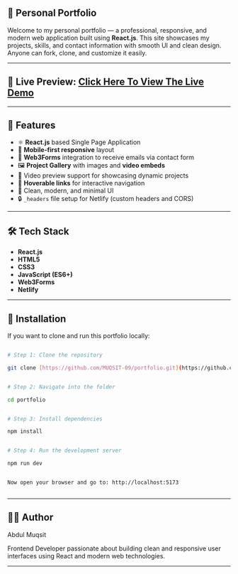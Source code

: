 ## 💼 Personal Portfolio

Welcome to my personal portfolio — a professional, responsive, and modern web application built using **React.js**. This site showcases my projects, skills, and contact information with smooth UI and clean design. Anyone can fork, clone, and customize it easily.

---

## 🔗 Live Preview: [Click Here To View The Live Demo](https://muqsit9portfolio.netlify.app/)

---

## 🚀 Features

- ⚛️ **React.js** based Single Page Application  
- 📱 **Mobile-first responsive** layout  
- 📧 **Web3Forms** integration to receive emails via contact form  
- 🖼️ **Project Gallery** with images and **video embeds**  
- 🎥 Video preview support for showcasing dynamic projects  
- 🔗 **Hoverable links** for interactive navigation  
- 🎨 Clean, modern, and minimal UI  
- 🔒 `_headers` file setup for Netlify (custom headers and CORS)

---

## 🛠️ Tech Stack

- **React.js**
- **HTML5**
- **CSS3**
- **JavaScript (ES6+)**
- **Web3Forms**
- **Netlify**

---

## 📁 Installation



If you want to clone and run this portfolio locally:



```bash

# Step 1: Clone the repository

git clone [https://github.com/MUQSIT-09/portfolio.git](https://github.com/MUQSIT-09/portfolio.git)


# Step 2: Navigate into the folder

cd portfolio


# Step 3: Install dependencies

npm install


# Step 4: Run the development server

npm run dev


Now open your browser and go to: http://localhost:5173



```


---

## 👨‍💻 Author

Abdul Muqsit

Frontend Developer passionate about building clean and responsive user interfaces using React and modern web technologies.

---
